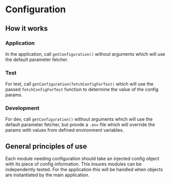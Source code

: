 # Configuration

## How it works

### Application

In the application, call `getConfiguration()` without arguments 
which will use the default parameter fetcher.

### Test

For test, call `getConfiguration(fetchConfigForTest)` which will use
the passed `fetchConfigForTest` function to determine the value of the 
config params.

### Development

For dev, call `getConfiguration()` without arguments which will use
the default parameter fetcher, but provde a `.env` file which will
override the params with values from defined environment variables.

## General principles of use

Each module needing configuration should take an injected config
object with its piece of config information. This insures modules
can be independently tested. For the application this will be handled
when objects are instantiated by the main application.
